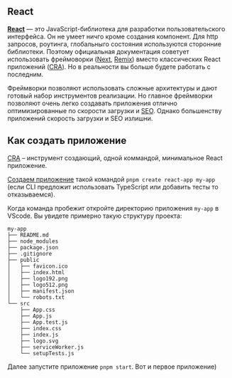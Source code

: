 ## React

**[React](https://react.dev)** — это JavaScript-библиотека для разработки пользовательского интерфейса. Он не умеет ничго кроме создания компонент. Для http запросов, роутинга, глобальныго состояния используются сторонние библиотеки. Поэтому официальная документация советует использовать фреймоворки ([Next](https://nextjs.org), [Remix](https://remix.run)) вместо классических React приложений ([CRA](https://create-react-app.dev)). Но в реальности вы больше будете работать с последним.

Фреймворки позволяют использовать сложные архитектуры и дают готовый набор инструментов реализации. Но главное фреймворки позволяют очень легко создавать приложения отлично оптимизированные по скорости загрузки и [SEO](https://ru.wikipedia.org/wiki/Поисковая_оптимизация). Однако большенству приложений скорость загрузки и SEO излишни.

## Как создать приложение

[CRA](https://create-react-app.dev) – инструмент создающий, одной коммандой, минимальное React приложение.

[Создаем приложение](https://create-react-app.dev/docs/getting-started#creating-an-app) такой командой `pnpm create react-app my-app` (если CLI предложит использовать TypeScript или добавить тесты то отказываемся).

Когда команда пробежит откройте директорию приложения `my-app` в VScode. Вы увидете примерно такую структуру проекта:

```
my-app
├── README.md
├── node_modules
├── package.json
├── .gitignore
├── public
│   ├── favicon.ico
│   ├── index.html
│   ├── logo192.png
│   ├── logo512.png
│   ├── manifest.json
│   └── robots.txt
└── src
    ├── App.css
    ├── App.js
    ├── App.test.js
    ├── index.css
    ├── index.js
    ├── logo.svg
    ├── serviceWorker.js
    └── setupTests.js
```

Далее запустите приложение `pnpm start`.
Вот и первое приложение)

